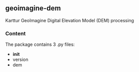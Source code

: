 ## geoimagine-dem

Karttur GeoImagine Digital Elevation Model (DEM) processing

### Content

The package contains 3 .py files:

- __init__
- version
- dem
